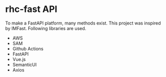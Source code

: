 # rhc-fast API

To make a FastAPI platform, many methods exist. This project was inspired by IMFast. Following libraries are used.

- AWS
- SAM
- Github Actions
- FastAPI
- Vue.js
- SemanticUI
- Axios




